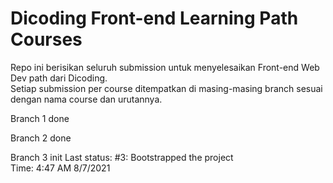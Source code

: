 # Dicoding Front-end Learning Path Courses

Repo ini berisikan seluruh submission untuk menyelesaikan Front-end Web Dev path dari Dicoding.  
Setiap submission per course ditempatkan di masing-masing branch sesuai dengan nama course dan urutannya.

Branch 1 done

Branch 2 done

Branch 3 init
Last status: #3: Bootstrapped the project  
Time: 4:47 AM 8/7/2021
